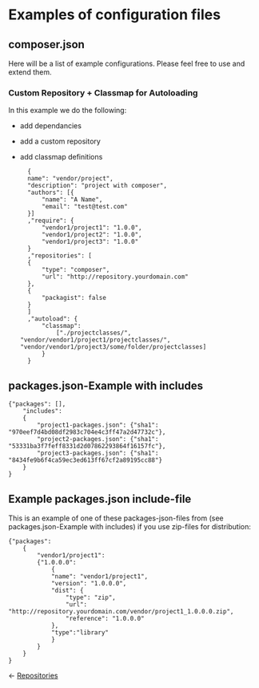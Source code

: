 # Examples of configuration files

## composer.json
Here will be a list of example configurations. Please feel free to use and extend them.

### Custom Repository + Classmap for Autoloading
In this example we do the following:
* add dependancies
* add a custom repository
* add classmap definitions

        {
        name": "vendor/project",
        "description": "project with composer",
        "authors": [{
            "name": "A Name",  
            "email": "test@test.com"  
        }]  
        ,"require": {  
            "vendor1/project1": "1.0.0",  
            "vendor1/project2": "1.0.0",  
            "vendor1/project3": "1.0.0"  
        }  
        ,"repositories": [  
        {  
            "type": "composer",  
            "url": "http://repository.yourdomain.com"  
        },  
        {  
            "packagist": false  
        }  
        ]  
        ,"autoload": {  
            "classmap":   
                ["./projectclasses/", "vendor/vendor1/project1/projectclasses/", "vendor/vendor1/project3/some/folder/projectclasses]  
            }  
        }


## packages.json-Example with includes

    {"packages": [],
        "includes":
        {
            "project1-packages.json": {"sha1": "970eef7d4bd08df2983c704e4c3ff47a2d47732c"},
            "project2-packages.json": {"sha1": "53331ba3f7feff8331d2d07862293864f16157fc"},
            "project3-packages.json": {"sha1": "8434fe9b6f4ca59ec3ed613ff67cf2a89195cc88"}
        }
    }


## Example packages.json include-file
This is an example of one of these packages-json-files from (see packages.json-Example with includes) if you use zip-files for distribution:

    {"packages":
        {
            "vendor1/project1":
            {"1.0.0.0":
                {
                "name": "vendor1/project1",
                "version": "1.0.0.0",
                "dist": {
                    "type": "zip",
                    "url": "http://repository.yourdomain.com/vendor/project1_1.0.0.0.zip",
                    "reference": "1.0.0.0"
                },
                "type":"library"
                }
            }
        }
    }

&larr; [Repositories](05-repositories.md)

